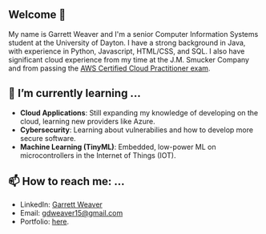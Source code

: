 ## Welcome 👋

My name is Garrett Weaver and I'm a senior Computer Information Systems student at the University of Dayton. I have a strong background in Java, with experience in Python, Javascript, HTML/CSS, and SQL. I also have significant cloud experience from my time at the J.M. Smucker Company and from passing the [AWS Certified Cloud Practitioner exam](https://cp.certmetrics.com/amazon/en/public/verify/credential/b85f8698f4bb41fe811cdb78e10f9176).

## 🌱 I’m currently learning ...

- **Cloud Applications**: Still expanding my knowledge of developing on the cloud, learning new providers like Azure.
- **Cybersecurity**: Learning about vulnerabilies and how to develop more secure software.
- **Machine Learning (TinyML)**: Embedded, low-power ML on microcontrollers in the Internet of Things (IOT).
  
## 📫 How to reach me: ...

- LinkedIn: [Garrett Weaver](https://www.linkedin.com/in/garrett-weaver/)
- Email: [gdweaver15@gmail.com](mailto:gdweaver15@gmail.com)
- Portfolio: [here](https://garrettweaver.vercel.app/).

